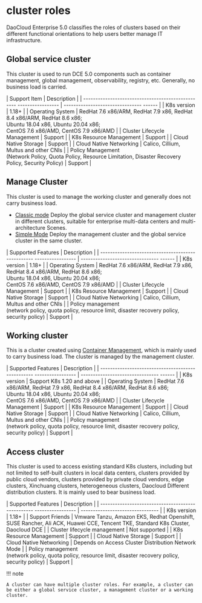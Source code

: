 # cluster roles

DaoCloud Enterprise 5.0 classifies the roles of clusters based on their different functional orientations to help users better manage IT infrastructure.

## Global service cluster

This cluster is used to run DCE 5.0 components such as container management, global management, observability, registry, etc.
Generally, no business load is carried.

| Support Item | Description |
| -------------------------------------------------- ----------------- | -------------------------------- ------ |
| K8s version | 1.18+ |
| Operating System | RedHat 7.6 x86/ARM, RedHat 7.9 x86, RedHat 8.4 x86/ARM, RedHat 8.6 x86;<br>Ubuntu 18.04 x86, Ubuntu 20.04 x86;<br>CentOS 7.6 x86/AMD, CentOS 7.9 x86/AMD |
| Cluster Lifecycle Management | Support |
| K8s Resource Management | Support |
| Cloud Native Storage | Support |
| Cloud Native Networking | Calico, Cillium, Multus and other CNIs |
| Policy Management<br> (Network Policy, Quota Policy, Resource Limitation, Disaster Recovery Policy, Security Policy) | Support |

## Manage Cluster

This cluster is used to manage the working cluster and generally does not carry business load.

- [Classic mode](../../../install/commercial/deploy-requirements.md#_2) Deploy the global service cluster and management cluster in different clusters, suitable for enterprise multi-data centers and multi-architecture Scenes.
- [Simple Mode](../../../install/commercial/deploy-requirements.md#_3) Deploy the management cluster and the global service cluster in the same cluster.

| Supported Features | Description |
| -------------------------------------------------- ----------------- | -------------------------------- ------ |
| K8s version | 1.18+ |
| Operating System | RedHat 7.6 x86/ARM, RedHat 7.9 x86, RedHat 8.4 x86/ARM, RedHat 8.6 x86;<br>Ubuntu 18.04 x86, Ubuntu 20.04 x86;<br>CentOS 7.6 x86/AMD, CentOS 7.9 x86/AMD |
| Cluster Lifecycle Management | Support |
| K8s Resource Management | Support |
| Cloud Native Storage | Support |
| Cloud Native Networking | Calico, Cillium, Multus and other CNIs |
| Policy management<br /> (network policy, quota policy, resource limit, disaster recovery policy, security policy) | Support |

## Working cluster

This is a cluster created using [Container Management](../../intro/WhatisKPanda.md), which is mainly used to carry business load. The cluster is managed by the management cluster.

| Supported Features | Description |
| -------------------------------------------------- ----------------- | -------------------------------- ------ |
| K8s version | Support K8s 1.20 and above |
| Operating System | RedHat 7.6 x86/ARM, RedHat 7.9 x86, RedHat 8.4 x86/ARM, RedHat 8.6 x86;<br>Ubuntu 18.04 x86, Ubuntu 20.04 x86;<br>CentOS 7.6 x86/AMD, CentOS 7.9 x86/AMD |
| Cluster Lifecycle Management | Support |
| K8s Resource Management | Support |
| Cloud Native Storage | Support |
| Cloud Native Networking | Calico, Cillium, Multus and other CNIs |
| Policy management<br /> (network policy, quota policy, resource limit, disaster recovery policy, security policy) | Support |

## Access cluster

This cluster is used to access existing standard K8s clusters, including but not limited to self-built clusters in local data centers, clusters provided by public cloud vendors, clusters provided by private cloud vendors, edge clusters, Xinchuang clusters, heterogeneous clusters, Daocloud Different distribution clusters.
It is mainly used to bear business load.

| Supported Features | Description |
| -------------------------------------------------- ----------------- | -------------------------------- |
| K8s version | 1.18+ |
| Support Friends | Vmware Tanzu, Amazon EKS, Redhat Openshift, SUSE Rancher, Ali ACK, Huawei CCE, Tencent TKE, Standard K8s Cluster, Daocloud DCE |
| Cluster lifecycle management | Not supported |
| K8s Resource Management | Support |
| Cloud Native Storage | Support |
| Cloud Native Networking | Depends on Access Cluster Distribution Network Mode |
| Policy management<br /> (network policy, quota policy, resource limit, disaster recovery policy, security policy) | Support |

!!! note

    A cluster can have multiple cluster roles. For example, a cluster can be either a global service cluster, a management cluster or a working cluster.